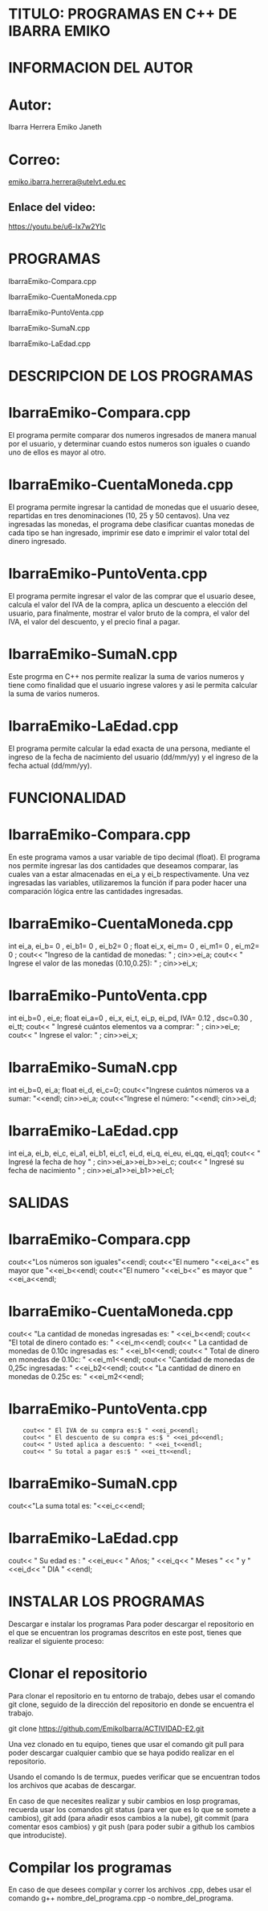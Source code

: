 # TITULO: PROGRAMAS EN C++ DE IBARRA EMIKO
# INFORMACION DEL AUTOR
# Autor: 
Ibarra Herrera Emiko Janeth
# Correo:
emiko.ibarra.herrera@utelvt.edu.ec
## Enlace del video: 
https://youtu.be/u6-lx7w2YIc
# PROGRAMAS
IbarraEmiko-Compara.cpp

IbarraEmiko-CuentaMoneda.cpp

IbarraEmiko-PuntoVenta.cpp

IbarraEmiko-SumaN.cpp

IbarraEmiko-LaEdad.cpp

# DESCRIPCION DE LOS PROGRAMAS
# IbarraEmiko-Compara.cpp
El programa permite comparar dos numeros ingresados de manera manual por el usuario, y determinar cuando estos numeros son iguales o cuando uno de ellos es mayor al otro.
# IbarraEmiko-CuentaMoneda.cpp
El programa permite ingresar la cantidad de monedas que el usuario desee, repartidas en tres denominaciones (10, 25 y 50 centavos). Una vez ingresadas las monedas, el programa debe clasificar cuantas monedas de cada tipo se han ingresado, imprimir ese dato e imprimir el valor total del dinero ingresado.
# IbarraEmiko-PuntoVenta.cpp
El programa permite ingresar el valor de las comprar que el usuario desee, calcula el valor del IVA de la compra, aplica un descuento a elección del usuario, para finalmente, mostrar el valor bruto de la compra, el valor del IVA, el valor del descuento, y el precio final a pagar.
# IbarraEmiko-SumaN.cpp
Este progrma en C++ nos permite realizar la suma de varios numeros y tiene como finalidad que el usuario ingrese valores y asi le permita calcular la suma de varios numeros.
# IbarraEmiko-LaEdad.cpp
El programa permite calcular la edad exacta de una persona, mediante el ingreso de la fecha de nacimiento del usuario (dd/mm/yy) y el ingreso de la fecha actual (dd/mm/yy).
# FUNCIONALIDAD
# IbarraEmiko-Compara.cpp
En este programa vamos a usar variable de tipo decimal (float).
El programa nos permite ingresar las dos cantidades que deseamos comparar, las cuales van a estar almacenadas en ei_a y ei_b respectivamente.
Una vez ingresadas las variables, utilizaremos la función if para poder hacer una comparación lógica entre las cantidades ingresadas.
# IbarraEmiko-CuentaMoneda.cpp
int ei_a, ei_b= 0 , ei_b1= 0 , ei_b2= 0 ;
float ei_x, ei_m= 0 , ei_m1= 0 , ei_m2= 0 ;
	cout<< "Ingreso de la cantidad de monedas: " ;
	cin>>ei_a;
		cout<< " Ingrese el valor de las monedas (0.10,0.25): " ;
		cin>>ei_x;
# IbarraEmiko-PuntoVenta.cpp
int ei_b=0 , ei_e;
float ei_a=0 , ei_x, ei_t, ei_p, ei_pd, IVA= 0.12 , dsc=0.30 , ei_tt;
   cout<< " Ingresé cuántos elementos va a comprar: " ;
  cin>>ei_e;
	cout<< " Ingrese el valor: " ;
	cin>>ei_x;
# IbarraEmiko-SumaN.cpp
int ei_b=0, ei_a;
	float ei_d, ei_c=0;
	cout<<"Ingrese cuántos números va a sumar: "<<endl;
	cin>>ei_a;
		cout<<"Ingrese el número: "<<endl;
		cin>>ei_d;
# IbarraEmiko-LaEdad.cpp
int ei_a, ei_b, ei_c, ei_a1, ei_b1, ei_c1, ei_d, ei_q, ei_eu, ei_qq, ei_qq1;
	cout<< " Ingresé la fecha de hoy " ;
	cin>>ei_a>>ei_b>>ei_c;
	cout<< " Ingresé su fecha de nacimiento " ;
	cin>>ei_a1>>ei_b1>>ei_c1;
# SALIDAS
# IbarraEmiko-Compara.cpp
cout<<"Los números son iguales"<<endl;
		cout<<"El numero "<<ei_a<<" es mayor que "<<ei_b<<endl;
		cout<<"El numero "<<ei_b<<" es mayor que "<<ei_a<<endl;
# IbarraEmiko-CuentaMoneda.cpp
cout<< "La cantidad de monedas ingresadas es: " <<ei_b<<endl;
	cout<< "El total de dinero contado es: " <<ei_m<<endl;
	cout<< " La cantidad de monedas de 0.10c ingresadas es: " <<ei_b1<<endl;
	cout<< " Total de dinero en monedas de 0.10c: " <<ei_m1<<endl;
	cout<< "Cantidad de monedas de 0,25c ingresadas: " <<ei_b2<<endl;
	cout<< "La cantidad de dinero en monedas de 0.25c es: " <<ei_m2<<endl;
# IbarraEmiko-PuntoVenta.cpp
		cout<< " El IVA de su compra es:$ " <<ei_p<<endl;
		cout<< " El descuento de su compra es:$ " <<ei_pd<<endl; 
		cout<< " Usted aplica a descuento: " <<ei_t<<endl;
		cout<< " Su total a pagar es:$ " <<ei_tt<<endl;
# IbarraEmiko-SumaN.cpp
cout<<"La suma total es: "<<ei_c<<endl;
# IbarraEmiko-LaEdad.cpp
cout<< " Su edad es : " <<ei_eu<< " Años; " <<ei_q<< " Meses " << " y " <<ei_d<< " DIA " <<endl;
# INSTALAR LOS PROGRAMAS 
Descargar e instalar los programas
Para poder descargar el repositorio en el que se encuentran los programas descritos en este post, tienes que realizar el siguiente proceso:
# Clonar el repositorio
Para clonar el repositorio en tu entorno de trabajo, debes usar el comando git clone, seguido de la dirección del repositorio en donde se encuentra el trabajo.

git clone https://github.com/EmikoIbarra/ACTIVIDAD-E2.git 

Una vez clonado en tu equipo, tienes que usar el comando git pull para poder descargar cualquier cambio que se haya podido realizar en el repositorio.

Usando el comando ls de termux, puedes verificar que se encuentran todos los archivos que acabas de descargar.

En caso de que necesites realizar y subir cambios en losp programas, recuerda usar los comandos git status (para ver que es lo que se somete a cambios), git add (para añadir esos cambios a la nube), git commit (para comentar esos cambios) y git push (para poder subir a github los cambios que introduciste).

# Compilar los programas
En caso de que desees compilar y correr los archivos .cpp, debes usar el comando g++ nombre_del_programa.cpp -o nombre_del_programa.
